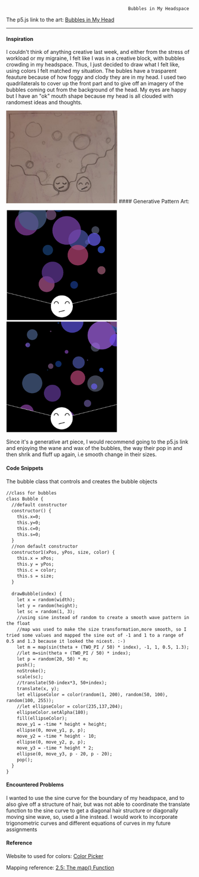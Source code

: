 
                                                  Bubbles in My Headspace
                                                  
                                                  
The p5.js link to the art: [Bubbles in My Head](https://editor.p5js.org/maishahoq/sketches/cvFCaD4Db)

***     

#### Inspiration 

I couldn't think of anything creative last week, and either from the stress of workload or my migraine, I felt like I was in a creative block, with bubbles crowding  in my headspace. Thus, I just decided to draw what I felt like, using colors I felt matched my situation.
The bubles have a trasparent feauture because of how foggy and clody they are in my head.
I used two quadrilaterals to cover up the front part and to give off an imagery of the bubbles coming out from the background of the head.
My eyes are happy but I have an "ok" mouth shape because my head is all clouded with randomest ideas and thoughts.

<img style="float:center;"  src="https://github.com/maishahoq/Intro-to-IM/blob/main/Assignment/Assignment3/273815152_470724207876264_2122613047034017782_n.jpg" alt="Inspiration" width="300"  /> 
#### Generative Pattern Art: 


   <img style="float:center;" src="https://github.com/maishahoq/Intro-to-IM/blob/main/Assignment/Assignment3/Screen%20Shot%202022-02-17%20at%205.54.17%20PM.png" alt="Shot-1" width="300" />         <img style="float:center;"   src="https://github.com/maishahoq/Intro-to-IM/blob/main/Assignment/Assignment3/Screen%20Shot%202022-02-17%20at%205.55.36%20PM.png" alt="Shot-2" width="300"  />  

Since it's a generative art piece, I would recommend going to the p5.js link and enjoying the wane and wax of the bubbles, the way their pop in and then shrik and fluff up again, i.e smooth change in their sizes.

#### Code Snippets

The bubble class that controls and creates the bubble objects

```````````````````````````````````````````````
//class for bubbles
class Bubble {
  //default constructor
  constructor() {
    this.x=0;
    this.y=0;
    this.c=0;
    this.s=0;
  }
  //non default constructor
  constructor1(xPos, yPos, size, color) {
    this.x = xPos;
    this.y = yPos;
    this.c = color;
    this.s = size;
  }

  drawBubble(index) {
    let x = random(width);
    let y = random(height);
    let sc = random(1, 3);
    //using sine instead of random to create a smooth wave pattern in the float
    //map was used to make the size transformation,more smooth, so I tried some values and mapped the sine out of -1 and 1 to a range of 0.5 and 1.3 because it looked the nicest. :-)
    let m = map(sin(theta + (TWO_PI / 50) * index), -1, 1, 0.5, 1.3);
    //let m=sin(theta + (TWO_PI / 50) * index);
    let p = random(20, 50) * m;
    push();
    noStroke();
    scale(sc);
    //translate(50-index*3, 50+index);
    translate(x, y);
    let ellipseColor = color(random(1, 200), random(50, 100), random(100, 255));
    //let ellipseColor = color(235,137,204);
    ellipseColor.setAlpha(180);
    fill(ellipseColor);
    move_y1 = -time * height + height;
    ellipse(0, move_y1, p, p);
    move_y2 = -time * height - 10;
    ellipse(0, move_y2, p, p);
    move_y3 = -time * height * 2;
    ellipse(0, move_y3, p - 20, p - 20);
    pop();
  }
}
```````````````````````````````````````````````

#### Encountered Problems

I wanted to use the sine curve for the boundary of my headspace, and to also give off a structure of hair, but was not able to coordinate the translate function to the sine curve to get a diagonal hair structure or diagonally moving sine wave, so, used a line instead. I would work to incorporate trigonometric curves and different equations of curves in my future assignments


#### Reference
Website to used for colors: [Color Picker](https://htmlcolorcodes.com/color-picker/)

Mapping reference: [2.5: The map() Function](https://www.youtube.com/watch?v=nicMAoW6u1g)



